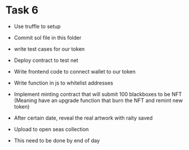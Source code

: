 # Task 6

- Use truffle to setup

- Commit sol file in this folder

- write test cases for our token

- Deploy contract to test net

- Write frontend code to connect wallet to our token

- Write function in js to whitelist addresses

- Implement minting contract that will submit 100 blackboxes to be NFT (Meaning have an upgrade function that burn the NFT and remint new token)

- After certain date, reveal the real artwork with raity saved

- Upload to open seas collection

- This need to be done by end of day
